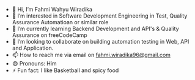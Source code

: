 - 👋 Hi, I’m Fahmi Wahyu Wiradika
- 👀 I’m interested in Software Development Engineering in Test, Quality Assurance Automatioan or similar role
- 🌱 I’m currently learning Backend Development and API's & Quality Assurance on freeCodeCamp
- 💞️ I’m looking to collaborate on building automation testing in Web, API and Application.
- 📫 How to reach me via email on fahmi.wiradika96@gmail.com 
- 😄 Pronouns: Him
- ⚡ Fun fact: I like Basketball and spicy food

<!---
fahmiwazu/fahmiwazu is a ✨ special ✨ repository because its `README.md` (this file) appears on your GitHub profile.
You can click the Preview link to take a look at your changes.
--->
